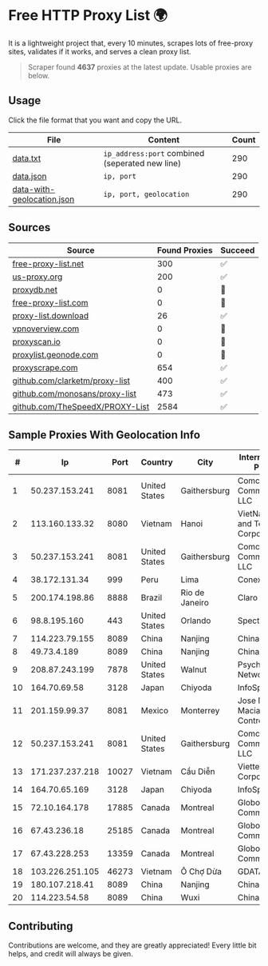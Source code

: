 
# Free HTTP Proxy List 🌍

It is a lightweight project that, every 10 minutes, scrapes lots of free-proxy sites, validates if it works, and serves a clean proxy list.


> Scraper found **4637** proxies at the latest update. Usable proxies are below.

## Usage

Click the file format that you want and copy the URL.


|File|Content|Count|
|----|-------|-----|
|[data.txt](https://raw.githubusercontent.com/themiralay/Proxy-List-World/master/data.txt)|`ip_address:port` combined (seperated new line)|290|
|[data.json](https://raw.githubusercontent.com/themiralay/Proxy-List-World/master/data.json)|`ip, port`|290|
|[data-with-geolocation.json](https://raw.githubusercontent.com/themiralay/Proxy-List-World/master/data-with-geolocation.json)|`ip, port, geolocation`|290|

## Sources

|Source|Found Proxies|Succeed|
|------|-------------|-------|
|[free-proxy-list.net](https://free-proxy-list.net)|300|✅|
|[us-proxy.org](https://www.us-proxy.org)|200|✅|
|[proxydb.net](http://proxydb.net)|0|🚫|
|[free-proxy-list.com](https://free-proxy-list.com/?page=&port=&type%5B%5D=http&type%5B%5D=https&up_time=0&search=Search)|0|🚫|
|[proxy-list.download](https://www.proxy-list.download/HTTP)|26|✅|
|[vpnoverview.com](https://vpnoverview.com/privacy/anonymous-browsing/free-proxy-servers)|0|🚫|
|[proxyscan.io](https://www.proxyscan.io)|0|🚫|
|[proxylist.geonode.com](https://proxylist.geonode.com/api/proxy-list?limit=300&page=1&sort_by=lastChecked&sort_type=desc&protocols=http,https)|0|🚫|
|[proxyscrape.com](https://api.proxyscrape.com/v2/?request=displayproxies&protocol=http&timeout=10000&country=all&ssl=all&anonymity=all)|654|✅|
|[github.com/clarketm/proxy-list](https://raw.githubusercontent.com/clarketm/proxy-list/master/proxy-list-raw.txt)|400|✅|
|[github.com/monosans/proxy-list](https://raw.githubusercontent.com/monosans/proxy-list/main/proxies/http.txt)|473|✅|
|[github.com/TheSpeedX/PROXY-List](https://raw.githubusercontent.com/TheSpeedX/PROXY-List/master/http.txt)|2584|✅|


## Sample Proxies With Geolocation Info

|#|Ip|Port|Country|City|Internet Service Provider|
|-|--|----|-------|----|-------------------------|
|1|50.237.153.241|8081|United States|Gaithersburg|Comcast Cable Communications, LLC|
|2|113.160.133.32|8080|Vietnam|Hanoi|VietNam Post and Telecom Corporation|
|3|50.237.153.241|8081|United States|Gaithersburg|Comcast Cable Communications, LLC|
|4|38.172.131.34|999|Peru|Lima|Conex TV E.I.R.L.|
|5|200.174.198.86|8888|Brazil|Rio de Janeiro|Claro S.A|
|6|98.8.195.160|443|United States|Orlando|Spectrum|
|7|114.223.79.155|8089|China|Nanjing|Chinanet|
|8|49.73.4.189|8089|China|Nanjing|China Telecom|
|9|208.87.243.199|7878|United States|Walnut|Psychz Networks|
|10|164.70.69.58|3128|Japan|Chiyoda|InfoSphere|
|11|201.159.99.37|8081|Mexico|Monterrey|Jose Miguel Macias Contreras|
|12|50.237.153.241|8081|United States|Gaithersburg|Comcast Cable Communications, LLC|
|13|171.237.237.218|10027|Vietnam|Cầu Diễn|Viettel Corporation|
|14|164.70.65.169|3128|Japan|Chiyoda|InfoSphere|
|15|72.10.164.178|17885|Canada|Montreal|GloboTech Communications|
|16|67.43.236.18|25185|Canada|Montreal|GloboTech Communications|
|17|67.43.228.253|13359|Canada|Montreal|GloboTech Communications|
|18|103.226.251.105|46273|Vietnam|Ô Chợ Dừa|GDATA|
|19|180.107.218.41|8089|China|Nanjing|China Telecom|
|20|114.223.54.58|8089|China|Wuxi|Chinanet|



## Contributing

Contributions are welcome, and they are greatly appreciated! Every
little bit helps, and credit will always be given.

